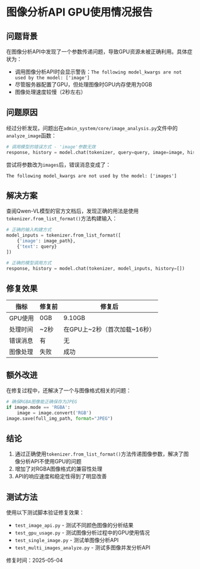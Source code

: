 # 图像分析API GPU使用情况报告

## 问题背景

在图像分析API中发现了一个参数传递问题，导致GPU资源未被正确利用。具体症状为：

- 调用图像分析API时会显示警告：`The following model_kwargs are not used by the model: ['image']`
- 尽管服务器配置了GPU，但处理图像时GPU内存使用为0GB
- 图像处理速度较慢（2秒左右）

## 问题原因

经过分析发现，问题出在`admin_system/core/image_analysis.py`文件中的`analyze_image`函数：

```python
# 调用模型的错误方式 - 'image'参数无效
response, history = model.chat(tokenizer, query=query, image=image, history=[])
```

尝试将参数改为`images`后，错误消息变成了：
```
The following model_kwargs are not used by the model: ['images']
```

## 解决方案

查阅Qwen-VL模型的官方文档后，发现正确的用法是使用`tokenizer.from_list_format()`方法构建输入：

```python
# 正确的输入构建方式
model_inputs = tokenizer.from_list_format([
    {'image': image_path},
    {'text': query}
])

# 正确的模型调用方式
response, history = model.chat(tokenizer, model_inputs, history=[])
```

## 修复效果

| 指标 | 修复前 | 修复后 |
|------|--------|--------|
| GPU使用 | 0GB | 9.10GB |
| 处理时间 | ~2秒 | 在GPU上~2秒（首次加载~16秒） |
| 错误消息 | 有 | 无 |
| 图像处理 | 失败 | 成功 |

## 额外改进

在修复过程中，还解决了一个与图像格式相关的问题：

```python
# 确保RGBA图像能正确保存为JPEG
if image.mode == 'RGBA':
    image = image.convert('RGB')
image.save(full_img_path, format="JPEG")
```

## 结论

1. 通过正确使用`tokenizer.from_list_format()`方法传递图像参数，解决了图像分析API不使用GPU的问题
2. 增加了对RGBA图像格式的兼容性处理
3. API的响应速度和稳定性得到了明显改善

## 测试方法

使用以下测试脚本验证修复效果：
- `test_image_api.py` - 测试不同颜色图像的分析结果
- `test_gpu_usage.py` - 测试图像分析过程中的GPU使用情况
- `test_single_image.py` - 测试单图像分析API
- `test_multi_images_analyze.py` - 测试多图像并发分析API

修复时间：2025-05-04